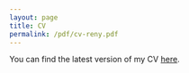 ```yaml
---
layout: page
title: CV
permalink: /pdf/cv-reny.pdf
---
```


You can find the latest version of my CV [here](tylerreny.github.io/pdf/cv.pdf).
